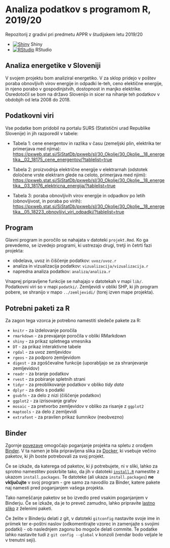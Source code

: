 # Analiza podatkov s programom R, 2019/20

Repozitorij z gradivi pri predmetu APPR v študijskem letu 2019/20

* [![Shiny](http://mybinder.org/badge.svg)](http://mybinder.org/v2/gh/majbc1999/APPR-2019-20/master?urlpath=shiny/APPR-2019-20/projekt.Rmd) Shiny
* [![RStudio](http://mybinder.org/badge.svg)](http://mybinder.org/v2/gh/majbc1999/APPR-2019-20/master?urlpath=rstudio) RStudio

## Analiza energetike v Sloveniji 

V svojem projektu bom analiziral energetiko. V za sklop pridejo v poštev poraba obnovljivih virov energije in odpadki le-teh, ceno elektične energije, in njeno porabo v gospodinjstvih, dostopnost in manjko elektrike. Osredotočil se bom na državo Slovenijo in sicer na nihanje teh podatkov v obdobjih od leta 2008 do 2018.

## Podatkovni viri

Vse podatke bom pridobil na portalu SURS (Statistični urad Republike Slovenije) in jih razporedil v tabele:

* Tabela 1: cene energentov in razlika v času (zemeljski plin, elektrika ter primerjava med njima): https://pxweb.stat.si/SiStatDb/pxweb/sl/30_Okolje/30_Okolje__18_energetika__02_18175_cene_energentov/?tablelist=true

* Tabela 2: proizvodnja električne energije v elektrarnah (odstotek določene vrste elektrarn glede na celoto, primerjava med njimi): https://pxweb.stat.si/SiStatDb/pxweb/sl/30_Okolje/30_Okolje__18_energetika__03_18176_elektricna_energija/?tablelist=true

* Tabela 3: poraba obnovljivih virov energije in odpadkov po letih (obnovljivost, in poraba po virih): https://pxweb.stat.si/SiStatDb/pxweb/sl/30_Okolje/30_Okolje__18_energetika__05_18223_obnovljivi_viri_odpadki/?tablelist=true  


## Program

Glavni program in poročilo se nahajata v datoteki `projekt.Rmd`.
Ko ga prevedemo, se izvedejo programi, ki ustrezajo drugi, tretji in četrti fazi projekta:

* obdelava, uvoz in čiščenje podatkov: `uvoz/uvoz.r`
* analiza in vizualizacija podatkov: `vizualizacija/vizualizacija.r`
* napredna analiza podatkov: `analiza/analiza.r`

Vnaprej pripravljene funkcije se nahajajo v datotekah v mapi `lib/`.
Podatkovni viri so v mapi `podatki/`.
Zemljevidi v obliki SHP, ki jih program pobere,
se shranijo v mapo `../zemljevidi/` (torej izven mape projekta).

## Potrebni paketi za R

Za zagon tega vzorca je potrebno namestiti sledeče pakete za R:

* `knitr` - za izdelovanje poročila
* `rmarkdown` - za prevajanje poročila v obliki RMarkdown
* `shiny` - za prikaz spletnega vmesnika
* `DT` - za prikaz interaktivne tabele
* `rgdal` - za uvoz zemljevidov
* `rgeos` - za podporo zemljevidom
* `digest` - za zgoščevalne funkcije (uporabljajo se za shranjevanje zemljevidov)
* `readr` - za branje podatkov
* `rvest` - za pobiranje spletnih strani
* `tidyr` - za preoblikovanje podatkov v obliko *tidy data*
* `dplyr` - za delo s podatki
* `gsubfn` - za delo z nizi (čiščenje podatkov)
* `ggplot2` - za izrisovanje grafov
* `mosaic` - za pretvorbo zemljevidov v obliko za risanje z `ggplot2`
* `maptools` - za delo z zemljevidi
* `extrafont` - za pravilen prikaz šumnikov (neobvezno)

## Binder

Zgornje [povezave](#analiza-podatkov-s-programom-r-201819)
omogočajo poganjanje projekta na spletu z orodjem [Binder](https://mybinder.org/).
V ta namen je bila pripravljena slika za [Docker](https://www.docker.com/),
ki vsebuje večino paketov, ki jih boste potrebovali za svoj projekt.

Če se izkaže, da katerega od paketov, ki ji potrebujete, ni v sliki,
lahko za sprotno namestitev poskrbite tako,
da jih v datoteki [`install.R`](install.R) namestite z ukazom `install.packages`.
Te datoteke (ali ukaza `install.packages`) **ne vključujte** v svoj program -
gre samo za navodilo za Binder, katere pakete naj namesti pred poganjanjem vašega projekta.

Tako nameščanje paketov se bo izvedlo pred vsakim poganjanjem v Binderju.
Če se izkaže, da je to preveč zamudno,
lahko pripravite [lastno sliko](https://github.com/jaanos/APPR-docker) z želenimi paketi.

Če želite v Binderju delati z git,
v datoteki `gitconfig` nastavite svoje ime in priimek ter e-poštni naslov
(odkomentirajte vzorec in zamenjajte s svojimi podatki) -
ob naslednjem zagonu bo mogoče delati commite.
Te podatke lahko nastavite tudi z `git config --global` v konzoli
(vendar bodo veljale le v trenutni seji).
